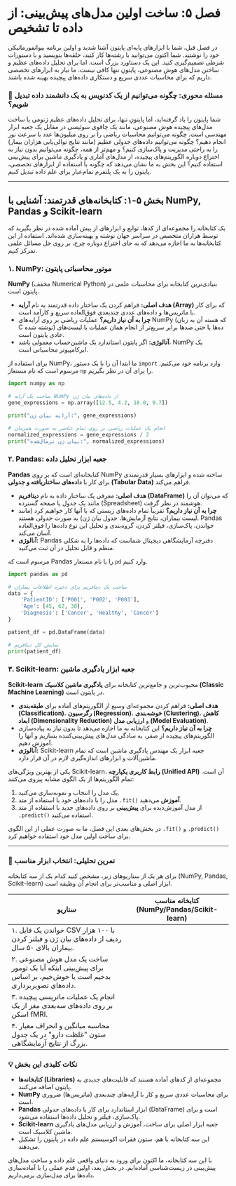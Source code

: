 # فصل ۵: ساخت اولین مدل‌های پیش‌بینی: از داده تا تشخیص

در فصل قبل، شما با ابزارهای پایه‌ای پایتون آشنا شدید و اولین برنامه بیوانفورماتیکی خود را نوشتید. شما اکنون می‌توانید با رشته‌ها کار کنید، حلقه‌ها بنویسید و با دستورات شرطی تصمیم‌گیری کنید. این یک دستاورد بزرگ است. اما برای تحلیل داده‌های عظیم و ساختن مدل‌های هوش مصنوعی، پایتونِ تنها کافی نیست. ما نیاز به ابزارهای تخصصی داریم که برای محاسبات عددی سریع و دستکاری داده‌های پیچیده بهینه شده باشند.

### 🎯 مسئله محوری: چگونه می‌توانیم از یک کدنویس به یک دانشمند داده تبدیل شویم؟

شما پایتون را یاد گرفته‌اید، اما پایتونِ تنها، برای تحلیل داده‌های عظیم ژنومی یا ساخت مدل‌های پیچیده هوش مصنوعی، مانند یک چاقوی سوئیسی در مقابل یک جعبه ابزار مهندسی است. چگونه می‌توانیم محاسبات ریاضی را بر روی میلیون‌ها عدد با سرعت نور انجام دهیم؟ چگونه می‌توانیم داده‌های جدولی عظیم (مانند نتایج توالی‌یابی هزاران بیمار) را به راحتی مدیریت و پاک‌سازی کنیم؟ و مهم‌تر از همه، چگونه می‌توانیم بدون نیاز به اختراع دوباره الگوریتم‌های پیچیده، از مدل‌های آماری و یادگیری ماشین برای پیش‌بینی استفاده کنیم؟ این بخش به ما نشان می‌دهد که چگونه با استفاده از ابزارهای تخصصی، پایتون را به یک پلتفرم تمام‌عیار برای علم داده تبدیل کنیم.

---

## بخش ۵-۱: کتابخانه‌های قدرتمند: آشنایی با NumPy, Pandas و Scikit-learn

یک کتابخانه را مجموعه‌ای از کدها، توابع و ابزارهای از پیش آماده شده در نظر بگیرید که توسط هزاران متخصص در سراسر جهان نوشته و بهینه‌سازی شده‌اند. استفاده از این کتابخانه‌ها به ما اجازه می‌دهد که به جای اختراع دوباره چرخ، بر روی حل مسائل علمی تمرکز کنیم.

### ۱. NumPy: موتور محاسباتی پایتون

**NumPy** (مخفف Numerical Python) بنیادی‌ترین کتابخانه برای محاسبات علمی در پایتون است.

- **هدف اصلی:** فراهم کردن یک ساختار داده قدرتمند به نام **آرایه (Array)** که برای کار با ماتریس‌ها و داده‌های عددی چندبعدی فوق‌العاده سریع و کارآمد است.
- **چرا به آن نیاز داریم؟** عملیات ریاضی بر روی آرایه‌های NumPy (که هسته آن به زبان C نوشته شده) ده‌ها یا حتی صدها برابر سریع‌تر از انجام همان عملیات با لیست‌های عادی پایتون است.
- **آنالوژی:** اگر پایتون استاندارد یک ماشین‌حساب معمولی باشد، NumPy یک ابرکامپیوتر محاسباتی است.

برای استفاده از NumPy، ما ابتدا آن را با یک دستور `import` وارد برنامه خود می‌کنیم. مرسوم است که نام مستعار `np` را برای آن در نظر بگیریم.

```python
import numpy as np

# ساخت یک آرایه NumPy از داده‌های بیان ژن
gene_expressions = np.array([12.5, 4.2, 18.0, 9.7])

print("آرایه بیان ژن:", gene_expressions)

# انجام یک عملیات ریاضی بر روی تمام عناصر به صورت همزمان
normalized_expressions = gene_expressions / 2
print("بیان ژن نرمال‌شده:", normalized_expressions)
```

### ۲. Pandas: جعبه ابزار تحلیل داده

**Pandas** کتابخانه‌ای است که بر روی NumPy ساخته شده و ابزارهای بسیار قدرتمندی برای کار با **داده‌های ساختاریافته و جدولی (Tabular Data)** فراهم می‌کند.

- **هدف اصلی:** معرفی یک ساختار داده به نام **دیتافریم (DataFrame)** که می‌توان آن را مانند یک جدول یا صفحه گسترده (Spreadsheet) هوشمند در نظر گرفت.
- **چرا به آن نیاز داریم؟** تقریباً تمام داده‌های زیستی که با آنها کار خواهیم کرد (مانند لیست بیماران، نتایج آزمایش‌ها، جدول بیان ژن) به صورت جدولی هستند. Pandas خواندن، پاک‌سازی، فیلتر کردن، گروه‌بندی و تحلیل این نوع داده‌ها را فوق‌العاده آسان می‌کند.
- **آنالوژی:** Pandas دفترچه آزمایشگاهی دیجیتال شماست که داده‌ها را به شکلی منظم و قابل تحلیل در آن ثبت می‌کنید.

مرسوم است که Pandas را با نام مستعار `pd` وارد کنیم.

```python
import pandas as pd

# ساخت یک دیتافریم برای ذخیره اطلاعات بیماران
data = {
    'PatientID': ['P001', 'P002', 'P003'],
    'Age': [45, 62, 38],
    'Diagnosis': ['Cancer', 'Healthy', 'Cancer']
}

patient_df = pd.DataFrame(data)

# نمایش کل دیتافریم
print(patient_df)
```

### ۳. Scikit-learn: جعبه ابزار یادگیری ماشین

**Scikit-learn** محبوب‌ترین و جامع‌ترین کتابخانه برای **یادگیری ماشین کلاسیک (Classic Machine Learning)** در پایتون است.

- **هدف اصلی:** فراهم کردن مجموعه‌ای وسیع از الگوریتم‌های آماده برای **طبقه‌بندی (Classification)**، **رگرسیون (Regression)**، **خوشه‌بندی (Clustering)**، **کاهش ابعاد (Dimensionality Reduction)** و **ارزیابی مدل (Model Evaluation)**.
- **چرا به آن نیاز داریم؟** این کتابخانه به ما اجازه می‌دهد تا بدون نیاز به پیاده‌سازی الگوریتم‌های پیچیده از صفر، به سادگی مدل‌های پیش‌بینی‌کننده بسازیم و آنها را آموزش دهیم.
- **آنالوژی:** Scikit-learn جعبه ابزار یک مهندس یادگیری ماشین است که تمام ماشین‌آلات و ابزارهای اندازه‌گیری لازم در آن قرار دارد.

یکی از بهترین ویژگی‌های Scikit-learn، **رابط کاربری یکپارچه (Unified API)** آن است. تمام الگوریتم‌ها از یک الگوی مشابه پیروی می‌کنند:

1.  یک مدل را انتخاب و نمونه‌سازی می‌کنید.
2.  مدل را با داده‌های خود با استفاده از متد `.fit()` **آموزش** می‌دهید.
3.  از مدل آموزش‌دیده برای **پیش‌بینی** بر روی داده‌های جدید با استفاده از متد `.predict()` استفاده می‌کنید.

در بخش‌های بعدی این فصل، ما به صورت عملی از این الگوی `.fit()` و `.predict()` برای ساخت اولین مدل خود استفاده خواهیم کرد.

---

### 🔬 تمرین تحلیلی: انتخاب ابزار مناسب

برای هر یک از سناریوهای زیر، مشخص کنید کدام یک از سه کتابخانه (NumPy, Pandas, Scikit-learn) ابزار اصلی و مناسب‌تر برای انجام آن وظیفه است.

| سناریو                                                                                                         | کتابخانه مناسب (NumPy/Pandas/Scikit-learn) |
| -------------------------------------------------------------------------------------------------------------- | ------------------------------------------ |
| ۱. خواندن یک فایل CSV با ۱۰۰ هزار ردیف از داده‌های بیان ژن و فیلتر کردن بیماران بالای ۵۰ سال.                  |                                            |
| ۲. ساخت یک مدل هوش مصنوعی برای پیش‌بینی اینکه آیا یک تومور بدخیم است یا خوش‌خیم، بر اساس داده‌های تصویربرداری. |                                            |
| ۳. انجام یک عملیات ماتریسی پیچیده بر روی داده‌های سه‌بعدی مغز از یک اسکن fMRI.                                 |                                            |
| ۴. محاسبه میانگین و انحراف معیار ستون "غلظت دارو" در یک جدول بزرگ از نتایج آزمایشگاهی.                         |                                            |

### 💡 نکات کلیدی این بخش

- **کتابخانه‌ها (Libraries)** مجموعه‌ای از کدهای آماده هستند که قابلیت‌های جدیدی به پایتون اضافه می‌کنند.
- **NumPy** برای محاسبات عددی سریع و کار با آرایه‌های چندبعدی (ماتریس‌ها) ضروری است.
- **Pandas** ابزار استاندارد برای کار با داده‌های جدولی (DataFrame) است و برای پاک‌سازی، فیلتر و تحلیل داده‌ها استفاده می‌شود.
- **Scikit-learn** جعبه ابزار اصلی برای ساخت، آموزش و ارزیابی مدل‌های یادگیری ماشین کلاسیک است.
- این سه کتابخانه با هم، ستون فقرات اکوسیستم علم داده در پایتون را تشکیل می‌دهند.

با این سه کتابخانه، ما اکنون برای ورود به دنیای واقعی علم داده و ساخت مدل‌های پیش‌بینی در زیست‌شناسی آماده‌ایم. در بخش بعد، اولین قدم عملی را با آماده‌سازی داده‌ها برای مدل‌سازی برمی‌داریم.
